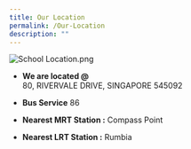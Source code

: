 ```yaml
---
title: Our Location
permalink: /Our-Location
description: ""
---
```

![School Location.png](https://rivervalepri.moe.edu.sg/qql/slot/u143/About-Us/Location.png)

*   **We are located @**  
    80, RIVERVALE DRIVE, SINGAPORE 545092
*   **Bus Service** 86  
    
*   **Nearest MRT Station :** Compass Point  
    
*   **Nearest LRT Station :** Rumbia